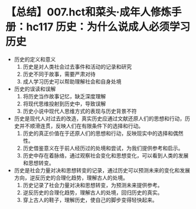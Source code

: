 # 【总结】007.hct和菜头·成年人修炼手册：hc117 历史：为什么说成人必须学习历史

-   历史的定义和意义
    1.  历史是对人类社会过去事件和活动的记录和研究
    2.  历史不同于故事，需要严肃对待
    3.  成人学习历史可以帮助理解社会和自身处境
-   历史的误读和误解
    1.  将历史当作故事记忆，缺乏深度理解
    2.  将现代思维投射到历史中，导致误解
    3.  历史小说中现代人思维方式的表现与历史背景不符
-   历史是现代人对过去的改造，真实历史应通过文献还原人们的思想和行动，历史并不顺滑连贯，反映人们在有限条件下的选择和行动。
    1.  历史的真正价值在于还原人们的思想和行动，反映现实中的选择和偶然性。
    2.  历史借鉴意义在于前人经历过的处境和尝试，为我们提供参考和启示。
    3.  历史中存在着脉络，通过观察社会变化和思想变化，可以看到人类的发展和思想转变。
-   历史是社会力量对决和思想转变的记录，通过历史可以预测未来的变化和发展方向，逆反历史的合理化趋势，理解古人的处境。
    1.  历史记录了社会力量对决和思想转变，为预测未来提供参考。
    2.  逆反历史的合理化趋势，理解古人的处境，回归历史的真实。
    3.  穿上古人的鞋子，理解历史，使自己的脚步变得轻快起来。